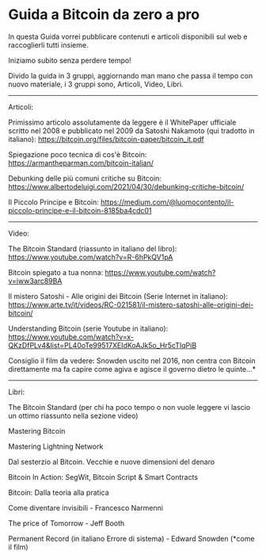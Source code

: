 # Guida a Bitcoin da zero a pro


In questa Guida vorrei pubblicare contenuti e articoli disponibili sul web e raccoglierli tutti insieme.

Iniziamo subito senza perdere tempo! 

Divido la guida in 3 gruppi, aggiornando man mano che passa il tempo con nuovo materiale, i 3 gruppi sono, Articoli, Video, Libri.

---------------------------------------------------------------------------------------------------------------------------------------

Articoli: 

Primissimo articolo assolutamente da leggere è il WhitePaper ufficiale scritto nel 2008 e pubblicato nel 2009 da Satoshi Nakamoto (qui tradotto in italiano): https://bitcoin.org/files/bitcoin-paper/bitcoin_it.pdf

Spiegazione poco tecnica di cos'è Bitcoin: https://armantheparman.com/bitcoin-italian/

Debunking delle più comuni critiche su Bitcoin: https://www.albertodeluigi.com/2021/04/30/debunking-critiche-bitcoin/

Il Piccolo Principe e Bitcoin: https://medium.com/@luomocontento/il-piccolo-principe-e-il-bitcoin-8185ba4cdc01

-----------------------------------------------------------------------------------------------------------------------------------------

Video: 

The Bitcoin Standard (riassunto in italiano del libro): https://www.youtube.com/watch?v=R-6hPkQV1pA

Bitcoin spiegato a tua nonna: https://www.youtube.com/watch?v=iww3arc89BA

Il mistero Satoshi - Alle origini dei Bitcoin (Serie Internet in italiano): https://www.arte.tv/it/videos/RC-021581/il-mistero-satoshi-alle-origini-dei-bitcoin/

Understanding Bitcoin (serie Youtube in italiano): https://www.youtube.com/watch?v=x-QKzDfPLv4&list=PL40oTe99517XEIdKoAJk5o_Hr5cTIqPiB

Consiglio il film da vedere: Snowden uscito nel 2016, non centra con Bitcoin direttamente ma fa capire come agiva e agisce il governo dietro le quinte...*

-----------------------------------------------------------------------------------------------------------------------------------------

Libri:

The Bitcoin Standard (per chi ha poco tempo o non vuole leggere vi lascio un ottimo riassunto nella sezione video)

Mastering Bitcoin

Mastering Lightning Network

Dal sesterzio al Bitcoin. Vecchie e nuove dimensioni del denaro 

Bitcoin In Action: SegWit, Bitcoin Script & Smart Contracts 

Bitcoin: Dalla teoria alla pratica

Come diventare invisibili - Francesco Narmenni

The price of Tomorrow - Jeff Booth

Permanent Record (in italiano Errore di sistema) - Edward Snowden (*come il film)


